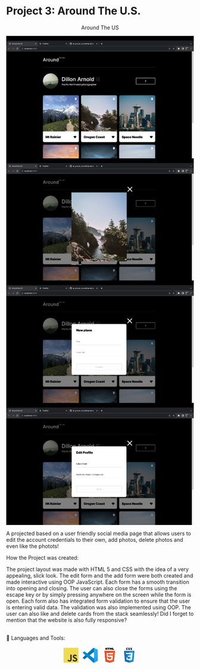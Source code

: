 # Project 3: Around The U.S.

<p align="center">Around The US</p>

<img align="center" alt="Image of project" src="./src/images/Around The US 4.png" >
<img align="center" alt="Image of project" src="./src/images/Around the US 1.png" >
<img align="center" alt="Image of project" src="./src/images/Around the US 2.png" >
<img align="center" alt="Image of project" src="./src/images/Around the US 3.png" >

A projected based on a user friendly social media page that allows users to edit the account credentials to their own, add photos, delete photos and even like the photots!

How the Project was created:

The project layout was made with HTML 5 and CSS with the idea of a very appealing, slick look. The edit form and the add form were both created and made interactive using OOP JavaScript. Each form has a smooth transition into opening and closing. The user can also close the forms using the escape key or by simply pressing anywhere on the screen while the form is open. Each form also has integrated form validation to ensure that the user is entering valid data. The validation was also implemented using OOP. The user can also like and delete cards from the stack seamlessly! Did I forget to mention that the website is also fully responsive?

<br /> 
 🧰 Languages and Tools:
  <p align="center">
  <img src="https://raw.githubusercontent.com/github/explore/80688e429a7d4ef2fca1e82350fe8e3517d3494d/topics/javascript/javascript.png" alt="Javascript" height="40" style="vertical-align:top; margin:4px">
    <img src="https://raw.githubusercontent.com/github/explore/80688e429a7d4ef2fca1e82350fe8e3517d3494d/topics/visual-studio-code/visual-studio-code.png" alt="VS Code" height="40" style="vertical-align:top; margin:4px">
     <img src="https://raw.githubusercontent.com/github/explore/80688e429a7d4ef2fca1e82350fe8e3517d3494d/topics/html/html.png" alt="VS Code" height="40" style="vertical-align:top; margin:4px">
    <img src="https://raw.githubusercontent.com/github/explore/80688e429a7d4ef2fca1e82350fe8e3517d3494d/topics/css/css.png" alt="VS Code" height="40" style="vertical-align:top; margin:4px">
  </p>
